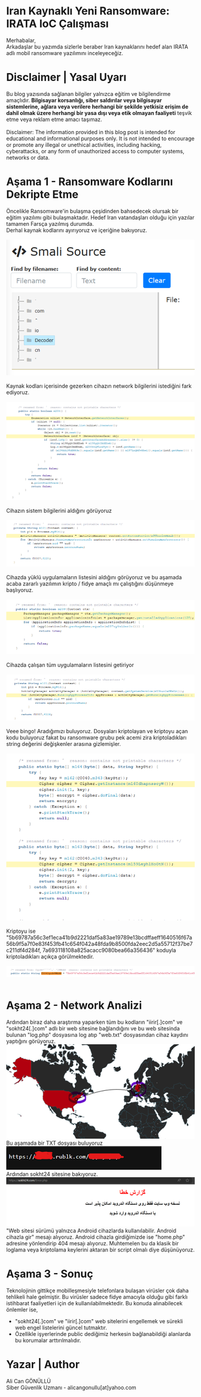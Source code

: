 # Iran Kaynaklı Yeni Ransomware: IRATA IoC Çalışması
<p>
    Merhabalar,<br>
    Arkadaşlar bu yazımda sizlerle beraber Iran kaynaklarını hedef alan IRATA adlı mobil ransomware yazılımını inceleyeceğiz.
</p>

# Disclaimer | Yasal Uyarı
<p>
  Bu blog yazısında sağlanan bilgiler yalnızca eğitim ve bilgilendirme amaçlıdır. <b>Bilgisayar korsanlığı, siber saldırılar veya bilgisayar sistemlerine, ağlara veya verilere herhangi bir şekilde yetkisiz erişim de dahil olmak üzere herhangi bir yasa dışı veya etik olmayan faaliyeti</b> teşvik etme veya reklam etme amacı taşımaz.
<br><br>
  Disclaimer: The information provided in this blog post is intended for educational and informational purposes only. It is not intended to encourage or promote any illegal or unethical activities, including hacking, cyberattacks, or any form of unauthorized access to computer systems, networks or data.
</p>

# Aşama 1 - Ransomware Kodlarını Dekripte Etme
<p>
    Öncelikle Ransomware'in bulaşma çeşidinden bahsedecek olursak bir eğitim yazılımı gibi bulaşmaktadır. Hedef Iran vatandaşları olduğu için yazılar tamamen Farsça yazılmış durumda.<br>
    Derhal kaynak kodlarını ayırıyoruz ve içeriğine bakıyoruz.
    <br><br>
    <img src="smali.png" />
    <br><br>
    Kaynak kodları içerisinde gezerken cihazın network bilgilerini istediğini fark ediyoruz.
    <br><br>
    <img src="netw.png" />
    <br><br>
    Cihazın sistem bilgilerini aldığını görüyoruz
    <br><br>
    <img src="devinfo.png" />
    <br><br>
    Cihazda yüklü uygulamaların listesini aldığını görüyoruz ve bu aşamada acaba zararlı yazılımın kripto / fidye amaçlı mı çalıştığını düşünmeye başlıyoruz.
    <br><br>
    <img src="installedapps.png" />
    <br><br>
    Cihazda çalışan tüm uygulamaların listesini getiriyor
    <br><br>
    <img src="runningapps.png" />
    <br><br>
    Veee bingo! Aradığımızı buluyoruz. Dosyaları kriptolayan ve kriptoyu açan kodu buluyoruz fakat bu ransomware grubu pek acemi zira kriptoladıkları string değerini değişkenler arasına gizlemişler.
    <br><br>
    <img src="crypt_decrypt.png" />
    <br><br>
    Kriptoyu ise "5b69787a56c3ef1eca41b9d2221daf5a83ae19789e13bcdffaeff1640516f67a56b9f5a7f0e83f453fb41c654f042a48fda9b8500fda2eec2d5a55712f37be7c211df4d284f, 7a693118108a825acacc9080bea66a356436" koduyla kriptoladıkları açıkça görülmektedir.
    <br><br>
    <img src="key.png" />
    <br><br>
</p>

# Aşama 2 - Network Analizi
<p>
    Ardından biraz daha araştırma yaparken tüm bu kodların "iirir[.]com" ve "sokht24[.]com" adlı bir web sitesine bağlandığını ve bu web sitesinda bulunan "log.php" dosyasına log atıp "web.txt" dosyasından cihaz kaydını yaptığını görüyoruz.
    <br>
    <img src="netmap.png" />
    <br>
    Bu aşamada bir TXT dosyası buluyoruz
    <br>
    <img src="textfile.png" />
    <br>
    Ardından sokht24 sitesine bakıyoruz. 
    <br>
    <img src="website.png" />
    <br>
    "Web sitesi sürümü yalnızca Android cihazlarda kullanılabilir. Android cihazla gir" mesajı alıyoruz.
    Android cihazla girdiğimizde ise "home.php" adresine yönlendirip 404 mesajı alıyoruz. Muhtemelen bu da klasik bir loglama veya kriptolama keylerini aktaran bir script olmalı diye düşünüyoruz.
</p>

# Aşama 3 - Sonuç
<p>
Teknolojinin gittikçe mobilleşmesiyle telefonlara bulaşan virüsler çok daha tehlikeli hale gelmiştir. Bu virüsler sadece fidye amacıyla olduğu gibi farklı istihbarat faaliyetleri için de kullanılabilmektedir.
Bu konuda alınabilecek önlemler ise,
<ul>
    <li>"sokht24[.]com" ve "iirir[.]com" web sitelerini engellemek ve sürekli web engel listelerini güncel tutmaktır.</li>
    <li>Özellikle işyerlerinde public dediğimiz herkesin bağlanabildiği alanlarda bu korumalar arttırılmalıdır.</li>
</ul>
</p>

# Yazar | Author 
<p>
  Ali Can GÖNÜLLÜ<br>
  Siber Güvenlik Uzmanı - alicangonullu[at]yahoo.com
</p>
